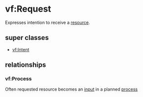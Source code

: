 # vf:Request

Expresses intention to receive a [resource](https://github.com/valueflows/resource/blob/master/Resource.md).

## super classes

* [vf:Intent](https://github.com/valueflows/intent/blob/master/Intent.md)

## relationships

### vf:Process
Often requested resource becomes an [input](https://github.com/valueflows/process/blob/master/Input.md) in a planned [process](https://github.com/valueflows/process/blob/master/Process.md)
